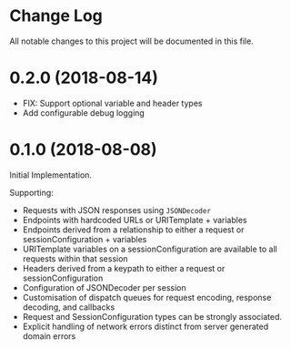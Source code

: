 # Change Log

All notable changes to this project will be documented in this file.

<a name="0.2"></a>
# 0.2.0 (2018-08-14)

- FIX: Support optional variable and header types
- Add configurable debug logging


<a name="0.1"></a>
# 0.1.0 (2018-08-08)

Initial Implementation.

Supporting:

- Requests with JSON responses using `JSONDecoder`
- Endpoints with hardcoded URLs or URITemplate + variables
- Endpoints derived from a relationship to either a request or sessionConfiguration + variables
- URITemplate variables on a sessionConfiguration are available to all requests within that session
- Headers derived from a keypath to either a request or sessionConfiguration
- Configuration of JSONDecoder per session
- Customisation of dispatch queues for request encoding, response decoding, and callbacks
- Request and SessionConfiguration types can be strongly associated.
- Explicit handling of network errors distinct from server generated domain errors
